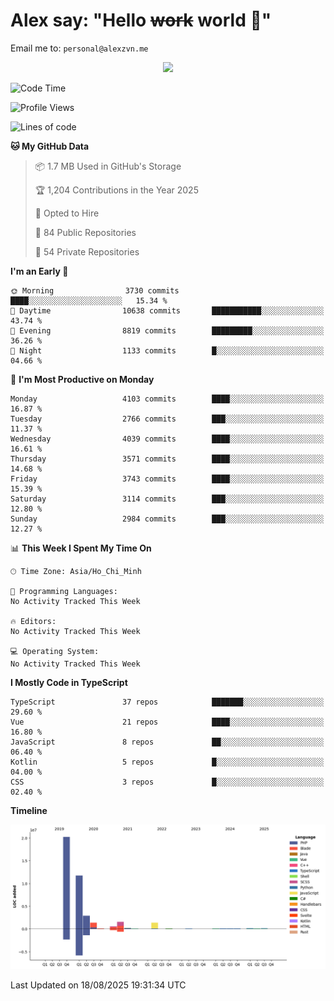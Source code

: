# Alex say: "Hello ~~work~~ world 🐾"
Email me to: `personal@alexzvn.me`


<p align=center>
  <a href="https://skillicons.dev">
    <img src="https://skillicons.dev/icons?i=ts,js,php,nodejs,bun,vue,nuxt,react,svelte,tauri,laravel,rust,mongodb,docker,electron,redis,rabbitmq,tailwind,git,cloudflare,elysia,mysql,nginx,rollupjs,sentry,ubuntu,yarn,html,css,vite" />
  </a>
</p>

<!--START_SECTION:waka-->
![Code Time](http://img.shields.io/badge/Code%20Time-1%2C066%20hrs%2055%20mins-blue)

![Profile Views](http://img.shields.io/badge/Profile%20Views-0-blue)

![Lines of code](https://img.shields.io/badge/From%20Hello%20World%20I%27ve%20Written-40.8%20million%20lines%20of%20code-blue)

**🐱 My GitHub Data** 

> 📦 1.7 MB Used in GitHub's Storage 
 > 
> 🏆 1,204 Contributions in the Year 2025
 > 
> 💼 Opted to Hire
 > 
> 📜 84 Public Repositories 
 > 
> 🔑 54 Private Repositories 
 > 
**I'm an Early 🐤** 

```text
🌞 Morning                3730 commits        ████░░░░░░░░░░░░░░░░░░░░░   15.34 % 
🌆 Daytime                10638 commits       ███████████░░░░░░░░░░░░░░   43.74 % 
🌃 Evening                8819 commits        █████████░░░░░░░░░░░░░░░░   36.26 % 
🌙 Night                  1133 commits        █░░░░░░░░░░░░░░░░░░░░░░░░   04.66 % 
```
📅 **I'm Most Productive on Monday** 

```text
Monday                   4103 commits        ████░░░░░░░░░░░░░░░░░░░░░   16.87 % 
Tuesday                  2766 commits        ███░░░░░░░░░░░░░░░░░░░░░░   11.37 % 
Wednesday                4039 commits        ████░░░░░░░░░░░░░░░░░░░░░   16.61 % 
Thursday                 3571 commits        ████░░░░░░░░░░░░░░░░░░░░░   14.68 % 
Friday                   3743 commits        ████░░░░░░░░░░░░░░░░░░░░░   15.39 % 
Saturday                 3114 commits        ███░░░░░░░░░░░░░░░░░░░░░░   12.80 % 
Sunday                   2984 commits        ███░░░░░░░░░░░░░░░░░░░░░░   12.27 % 
```


📊 **This Week I Spent My Time On** 

```text
🕑︎ Time Zone: Asia/Ho_Chi_Minh

💬 Programming Languages: 
No Activity Tracked This Week

🔥 Editors: 
No Activity Tracked This Week

💻 Operating System: 
No Activity Tracked This Week
```

**I Mostly Code in TypeScript** 

```text
TypeScript               37 repos            ███████░░░░░░░░░░░░░░░░░░   29.60 % 
Vue                      21 repos            ████░░░░░░░░░░░░░░░░░░░░░   16.80 % 
JavaScript               8 repos             ██░░░░░░░░░░░░░░░░░░░░░░░   06.40 % 
Kotlin                   5 repos             █░░░░░░░░░░░░░░░░░░░░░░░░   04.00 % 
CSS                      3 repos             █░░░░░░░░░░░░░░░░░░░░░░░░   02.40 % 
```



**Timeline**

![Lines of Code chart](https://raw.githubusercontent.com/alexzvn/alexzvn/main/assets/bar_graph.png)


 Last Updated on 18/08/2025 19:31:34 UTC
<!--END_SECTION:waka-->
